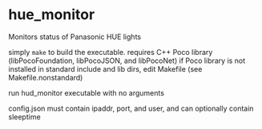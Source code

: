 # hue_monitor
Monitors status of Panasonic HUE lights

simply `make` to build the executable.
requires C++ Poco library (libPocoFoundation, libPocoJSON, and libPocoNet)
if Poco library is not installed in standard include and lib dirs, edit Makefile (see Makefile.nonstandard)

run hud_monitor executable with no arguments

config.json must contain ipaddr, port, and user, and can optionally contain sleeptime
